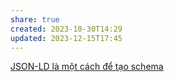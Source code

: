 ```yaml
---
share: true
created: 2023-10-30T14:29
updated: 2023-12-15T17:45
---
```



[JSON-LD là một cách để tạo schema](./JSON-LD%20l%C3%A0%20m%E1%BB%99t%20c%C3%A1ch%20%C4%91%E1%BB%83%20t%E1%BA%A1o%20schema.md)
